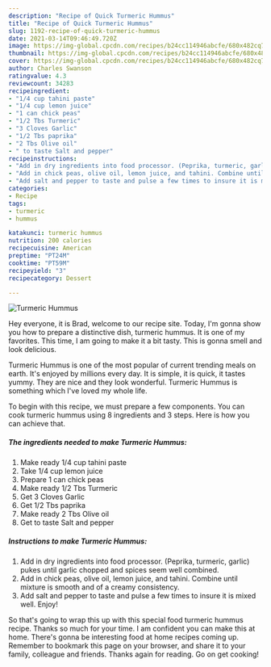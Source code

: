 ```yaml
---
description: "Recipe of Quick Turmeric Hummus"
title: "Recipe of Quick Turmeric Hummus"
slug: 1192-recipe-of-quick-turmeric-hummus
date: 2021-03-14T09:46:49.720Z
image: https://img-global.cpcdn.com/recipes/b24cc114946abcfe/680x482cq70/turmeric-hummus-recipe-main-photo.jpg
thumbnail: https://img-global.cpcdn.com/recipes/b24cc114946abcfe/680x482cq70/turmeric-hummus-recipe-main-photo.jpg
cover: https://img-global.cpcdn.com/recipes/b24cc114946abcfe/680x482cq70/turmeric-hummus-recipe-main-photo.jpg
author: Charles Swanson
ratingvalue: 4.3
reviewcount: 34283
recipeingredient:
- "1/4 cup tahini paste"
- "1/4 cup lemon juice"
- "1 can chick peas"
- "1/2 Tbs Turmeric"
- "3 Cloves Garlic"
- "1/2 Tbs paprika"
- "2 Tbs Olive oil"
- " to taste Salt and pepper"
recipeinstructions:
- "Add in dry ingredients into food processor. (Peprika, turmeric, garlic) pukes until garlic chopped and spices seem well combined."
- "Add in chick peas, olive oil, lemon juice, and tahini. Combine until mixture is smooth and of a creamy consistency."
- "Add salt and pepper to taste and pulse a few times to insure it is mixed well. Enjoy!"
categories:
- Recipe
tags:
- turmeric
- hummus

katakunci: turmeric hummus 
nutrition: 200 calories
recipecuisine: American
preptime: "PT24M"
cooktime: "PT59M"
recipeyield: "3"
recipecategory: Dessert

---
```



![Turmeric Hummus](https://img-global.cpcdn.com/recipes/b24cc114946abcfe/680x482cq70/turmeric-hummus-recipe-main-photo.jpg)

Hey everyone, it is Brad, welcome to our recipe site. Today, I'm gonna show you how to prepare a distinctive dish, turmeric hummus. It is one of my favorites. This time, I am going to make it a bit tasty. This is gonna smell and look delicious.



Turmeric Hummus is one of the most popular of current trending meals on earth. It's enjoyed by millions every day. It is simple, it is quick, it tastes yummy. They are nice and they look wonderful. Turmeric Hummus is something which I've loved my whole life.


To begin with this recipe, we must prepare a few components. You can cook turmeric hummus using 8 ingredients and 3 steps. Here is how you can achieve that.

<!--inarticleads1-->

##### The ingredients needed to make Turmeric Hummus:

1. Make ready 1/4 cup tahini paste
1. Take 1/4 cup lemon juice
1. Prepare 1 can chick peas
1. Make ready 1/2 Tbs Turmeric
1. Get 3 Cloves Garlic
1. Get 1/2 Tbs paprika
1. Make ready 2 Tbs Olive oil
1. Get  to taste Salt and pepper




<!--inarticleads2-->

##### Instructions to make Turmeric Hummus:

1. Add in dry ingredients into food processor. (Peprika, turmeric, garlic) pukes until garlic chopped and spices seem well combined.
1. Add in chick peas, olive oil, lemon juice, and tahini. Combine until mixture is smooth and of a creamy consistency.
1. Add salt and pepper to taste and pulse a few times to insure it is mixed well. Enjoy!




So that's going to wrap this up with this special food turmeric hummus recipe. Thanks so much for your time. I am confident you can make this at home. There's gonna be interesting food at home recipes coming up. Remember to bookmark this page on your browser, and share it to your family, colleague and friends. Thanks again for reading. Go on get cooking!
